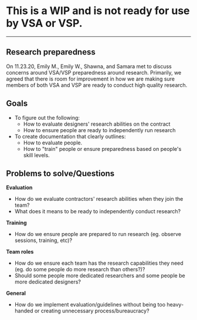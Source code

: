 # This is a WIP and is not ready for use by VSA or VSP.

---------------

## Research preparedness

On 11.23.20, Emily M., Emily W., Shawna, and Samara met to discuss concerns around VSA/VSP preparedness around research. Primarily, we agreed that there is room for improvement in how we are making sure members of both VSA and VSP are ready to conduct high quality research.

## Goals

- To figure out the following:
  - How to evaluate designers' research abilities on the contract
  - How to ensure people are ready to independently run research
- To create documentation that clearly outlines:
  - How to evaluate people.
  - How to "train" people or ensure preparedness based on people's skill levels.

## Problems to solve/Questions

**Evaluation**

- How do we evaluate contractors' research abilities when they join the team?
- What does it means to be ready to independently conduct research?

**Training**

- How do we ensure people are prepared to run research (eg. observe sessions, training, etc)?

**Team roles**

- How do we ensure each team has the research capabilities they need (eg. do some people do more research than others?)?
- Should some people more dedicated researchers and some people be more dedicated designers?

**General**

- How do we implement evaluation/guidelines without being too heavy-handed or creating unnecessary process/bureaucracy?

